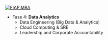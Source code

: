 [![FIAP MBA](https://raw.githubusercontent.com/josecastillolema/fiap/master/img/aojo.jpeg)](https://www.fiap.com.br/online/mba/mba-em-engenharia-de-software/)

 - Fase 4: **Data Analytics**
    - Data Engineering (Big Data & Analytics)
    - Cloud Computing & SRE
    - Leadership and Corporate Accountability
